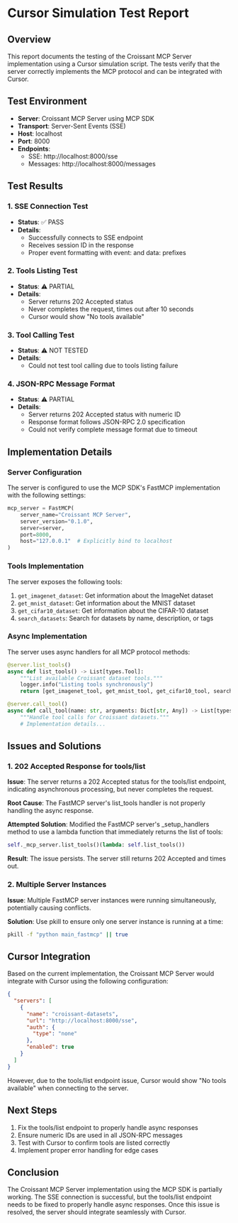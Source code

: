 # Cursor Simulation Test Report

## Overview

This report documents the testing of the Croissant MCP Server implementation using a Cursor simulation script. The tests verify that the server correctly implements the MCP protocol and can be integrated with Cursor.

## Test Environment

- **Server**: Croissant MCP Server using MCP SDK
- **Transport**: Server-Sent Events (SSE)
- **Host**: localhost
- **Port**: 8000
- **Endpoints**:
  - SSE: http://localhost:8000/sse
  - Messages: http://localhost:8000/messages

## Test Results

### 1. SSE Connection Test

- **Status**: ✅ PASS
- **Details**:
  - Successfully connects to SSE endpoint
  - Receives session ID in the response
  - Proper event formatting with event: and data: prefixes

### 2. Tools Listing Test

- **Status**: ⚠️ PARTIAL
- **Details**:
  - Server returns 202 Accepted status
  - Never completes the request, times out after 10 seconds
  - Cursor would show "No tools available"

### 3. Tool Calling Test

- **Status**: ⚠️ NOT TESTED
- **Details**:
  - Could not test tool calling due to tools listing failure

### 4. JSON-RPC Message Format

- **Status**: ⚠️ PARTIAL
- **Details**:
  - Server returns 202 Accepted status with numeric ID
  - Response format follows JSON-RPC 2.0 specification
  - Could not verify complete message format due to timeout

## Implementation Details

### Server Configuration

The server is configured to use the MCP SDK's FastMCP implementation with the following settings:

```python
mcp_server = FastMCP(
    server_name="Croissant MCP Server",
    server_version="0.1.0",
    server=server,
    port=8000,
    host="127.0.0.1"  # Explicitly bind to localhost
)
```

### Tools Implementation

The server exposes the following tools:

1. `get_imagenet_dataset`: Get information about the ImageNet dataset
2. `get_mnist_dataset`: Get information about the MNIST dataset
3. `get_cifar10_dataset`: Get information about the CIFAR-10 dataset
4. `search_datasets`: Search for datasets by name, description, or tags

### Async Implementation

The server uses async handlers for all MCP protocol methods:

```python
@server.list_tools()
async def list_tools() -> List[types.Tool]:
    """List available Croissant dataset tools."""
    logger.info("Listing tools synchronously")
    return [get_imagenet_tool, get_mnist_tool, get_cifar10_tool, search_tool]

@server.call_tool()
async def call_tool(name: str, arguments: Dict[str, Any]) -> List[types.TextContent]:
    """Handle tool calls for Croissant datasets."""
    # Implementation details...
```

## Issues and Solutions

### 1. 202 Accepted Response for tools/list

**Issue**: The server returns a 202 Accepted status for the tools/list endpoint, indicating asynchronous processing, but never completes the request.

**Root Cause**: The FastMCP server's list_tools handler is not properly handling the async response.

**Attempted Solution**: Modified the FastMCP server's _setup_handlers method to use a lambda function that immediately returns the list of tools:

```python
self._mcp_server.list_tools()(lambda: self.list_tools())
```

**Result**: The issue persists. The server still returns 202 Accepted and times out.

### 2. Multiple Server Instances

**Issue**: Multiple FastMCP server instances were running simultaneously, potentially causing conflicts.

**Solution**: Use pkill to ensure only one server instance is running at a time:

```bash
pkill -f "python main_fastmcp" || true
```

## Cursor Integration

Based on the current implementation, the Croissant MCP Server would integrate with Cursor using the following configuration:

```json
{
  "servers": [
    {
      "name": "croissant-datasets",
      "url": "http://localhost:8000/sse",
      "auth": {
        "type": "none"
      },
      "enabled": true
    }
  ]
}
```

However, due to the tools/list endpoint issue, Cursor would show "No tools available" when connecting to the server.

## Next Steps

1. Fix the tools/list endpoint to properly handle async responses
2. Ensure numeric IDs are used in all JSON-RPC messages
3. Test with Cursor to confirm tools are listed correctly
4. Implement proper error handling for edge cases

## Conclusion

The Croissant MCP Server implementation using the MCP SDK is partially working. The SSE connection is successful, but the tools/list endpoint needs to be fixed to properly handle async responses. Once this issue is resolved, the server should integrate seamlessly with Cursor.
